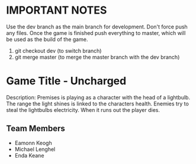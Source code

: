 # IMPORTANT NOTES
Use the dev branch as the main branch for development.
Don't force push any files.
Once the game is finished push everything to master, which will be used as the build of the game.
1. git checkout dev (to switch branch)
2. git merge master (to merge the master branch with the dev branch)

# Game Title - Uncharged
Description:
Premises is playing as a character with the head of a lightbulb. 
The range the light shines is linked to the characters health.
Enemies try to steal the lightbulbs electricity. When it runs out the player dies.

## Team Members
- Eamonn Keogh
- Michael Lenghel
- Enda Keane

